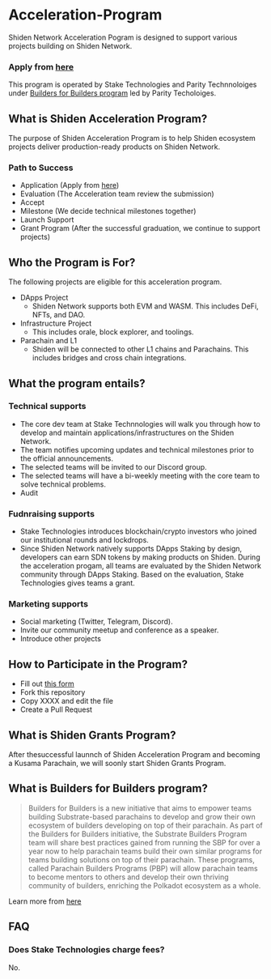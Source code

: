 # Acceleration-Program
Shiden Network Acceleration Pogram is designed to support various projects building on Shiden Network. 

### Apply from [here]()

This program is operated by Stake Technologies and Parity Technnoloiges under [Builders for Builders program](https://www.parity.io/substrate-builders-program-update-builders-for-builders/) led by Parity Techoloiges.

## What is Shiden Acceleration Program?
The purpose of Shiden Acceleration Program is to help Shiden ecosystem projects deliver production-ready products on Shiden Network. 

### Path to Success
- Application (Apply from [here]())
- Evaluation (The Acceleration team review the submission)
- Accept 
- Milestone (We decide technical milestones together)
- Launch Support
- Grant Program (After the successful graduation, we continue to support projects)

## Who the Program is For?
The following projects are eligible for this acceleration program.

- DApps Project
  - Shiden Network supports both EVM and WASM. This includes DeFi, NFTs, and DAO.
- Infrastructure Project
  - This includes orale, block explorer, and toolings. 
- Parachain and L1
  - Shiden will be connected to other L1 chains and Parachains. This includes bridges and cross chain integrations.

## What the program entails?
### Technical supports
- The core dev team at Stake Technnologies will walk you through how to develop and maintain applications/infrastructures on the Shiden Network. 
- The team notifies upcoming updates and technical milestones prior to the official announcements.
- The selected teams will be invited to our Discord group.
- The selected teams will have a bi-weekly meeting with the core team to solve technical problems.  
- Audit

### Fudnraising supports
- Stake Technologies introduces blockchain/crypto investors who joined our institutional rounds and lockdrops. 
- Since Shiden Network natively supports DApps Staking by design, developers can earn SDN tokens by making products on Shiden. During the acceleration progam, all teams are evaluated by the Shiden Network community through DApps Staking. Based on the evaluation, Stake Technologies gives teams a grant.

### Marketing supports
- Social marketing (Twitter, Telegram, Discord).
- Invite our community meetup and conference as a speaker.
- Introduce other projects 

## How to Participate in the Program?
- Fill out [this form]()
- Fork this repository
- Copy XXXX and edit the file
- Create a Pull Request 

## What is Shiden Grants Program?
After thesuccessful launnch of Shiden Acceleration Program and becoming a Kusama Parachain, we will soonly start Shiden Grants Program.

## What is Builders for Builders program?
>Builders for Builders is a new initiative that aims to empower teams building Substrate-based parachains to develop and grow their own ecosystem of builders developing on top of their parachain. As part of the Builders for Builders initiative, the Substrate Builders Program team will share best practices gained from running the SBP for over a year now to help parachain teams build their own similar programs for teams building solutions on top of their parachain. These programs, called Parachain Builders Programs (PBP) will allow parachain teams to become mentors to others and develop their own thriving community of builders, enriching the Polkadot ecosystem as a whole. 

Learn more from [here](https://www.parity.io/substrate-builders-program-update-builders-for-builders/)

## FAQ
### Does Stake Technologies charge fees?
No.